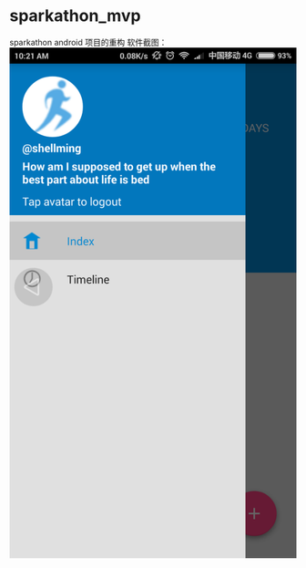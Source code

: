 # sparkathon_mvp
sparkathon android 项目的重构
软件截图：
![image](https://raw.githubusercontent.com/shellming/sparkathon_mvp/master/img/Screenshot_2016-03-02-10-21-41_com.shellming.sparkathon_mvp.png)
